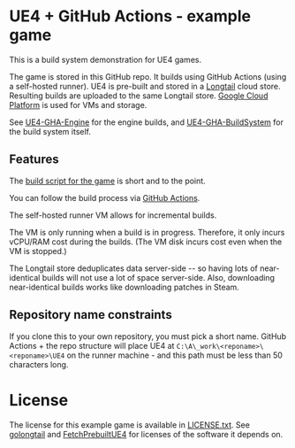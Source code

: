 
# UE4 + GitHub Actions - example game

This is a build system demonstration for UE4 games.

The game is stored in this GitHub repo. It builds using GitHub Actions (using a self-hosted runner). UE4 is pre-built and stored in a [Longtail](https://github.com/DanEngelbrecht/longtail) cloud store. Resulting builds are uploaded to the same Longtail store. [Google Cloud Platform](https://cloud.google.com/gcp) is used for VMs and storage.

See [UE4-GHA-Engine](https://github.com/falldamagestudio/UE4-GHA-Engine) for the engine builds, and [UE4-GHA-BuildSystem](https://github.com/falldamagestudio/UE4-GHA-BuildSystem) for the build system itself.

## Features

The [build script for the game](.github/workflows/build.yaml) is short and to the point.

You can follow the build process via [GitHub Actions](https://github.com/falldamagestudio/UE4-GHA-Engine/actions).

The self-hosted runner VM allows for incremental builds.

The VM is only running when a build is in progress. Therefore, it only incurs vCPU/RAM cost during the builds. (The VM disk incurs cost even when the VM is stopped.)

The Longtail store deduplicates data server-side -- so having lots of near-identical builds will not use a lot of space server-side. Also, downloading near-identical builds works like downloading patches in Steam.

## Repository name constraints

If you clone this to your own repository, you must pick a short name. GitHub Actions + the repo structure will place UE4 at `C:\A\_work\<reponame>\<reponame>\UE4` on the runner machine - and this path must be less than 50 characters long.

# License

The license for this example game is available in [LICENSE.txt](LICENSE.txt). See [golongtail](https://github.com/DanEngelbrecht/golongtail) and [FetchPrebuiltUE4](https://github.com/falldamagestudio/FetchPrebuiltUE4) for licenses of the software it depends on.

